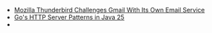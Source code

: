 - [Mozilla Thunderbird Challenges Gmail With Its Own Email Service](https://www.forbes.com/sites/jasonevangelho/2025/04/01/finally-mozilla-thunderbird-takes-on-gmail-with-new-email-service/)
- [Go's HTTP Server Patterns in Java 25](https://mccue.dev/pages/4-5-25-go-http-server)
-